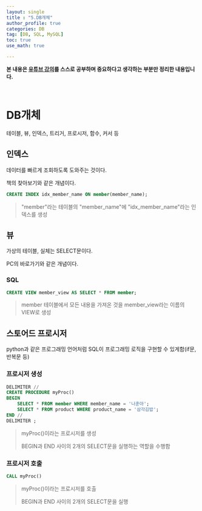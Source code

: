 ```yaml
---
layout: single
title : "5.DB개체"
author_profile: true
categories: DB
tag: [DB, SQL, MySQL] 
toc: true
use_math: true

---
```




**본 내용은 [유튜브 강의](https://www.youtube.com/watch?v=lBk5YhLZevs&list=PLVsNizTWUw7GCfy5RH27cQL5MeKYnl8Pm&index=6)를 스스로 공부하며 중요하다고 생각하는 부분만 정리한 내용입니다.**

<br>

# DB개체

테이블, 뷰, 인덱스, 트리거, 프로시저, 함수, 커서 등



## 인덱스

데이터를 빠르게 조회하도록 도와주는 것이다.

책의 찾아보기와 같은 개념이다.



```sql
CREATE INDEX idx_member_name ON member(member_name);
```

> "member"라는 테이블의 "member_name"에 "idx_member_name"라는 인덱스를 생성



## 뷰

가상의 테이블, 실체는 SELECT문이다.

PC의 바로가기와 같은 개념이다.



### SQL

``` sql
CREATE VIEW member_view AS SELECT * FROM member;
```

> member 테이블에서 모든 내용을 가져온 것을 member_view라는 이름의 VIEW로 생성



## 스토어드 프로시저

python과 같은 프로그래밍 언어처럼 SQL이 프로그래밍 로직을 구현할 수 있게함(if문, 반복문 등)



### 프로시저 생성

```sql
DELIMITER //
CREATE PROCEDURE myProc()
BEGIN
	SELECT * FROM member WHERE member_name = '나훈아';
    SELECT * FROM product WHERE product_name = '삼각김밥';
END //
DELIMITER ;
```

> myProc()이라는 프로시저를 생성
>
> BEGIN과 END 사이의 2개의 SELECT문을 실행하는 역할을 수행함



### 프로시저 호출

```sql
CALL myProc()
```

> myProc()이라는 프로시저를 호출
>
> BEGIN과 END 사이의 2개의 SELECT문을 실행
